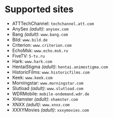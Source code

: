 Supported sites
===============

 * ATTTechChannel: `techchannel.att.com`
 * AnySex _(adult)_: `anysex.com`
 * Bang _(adult)_: `www.bang.com`
 * Bild: `www.bild.de`
 * Criterion: `www.criterion.com`
 * EchoMsk: `www.echo.msk.ru`
 * FiveTV: `5-tv.ru`
 * Hark: `www.hark.com`
 * HentaiStigma _(adult)_: `hentai.animestigma.com`
 * HistoricFilms: `www.historicfilms.com`
 * Keek: `www.keek.com`
 * Morningstar: `www.morningstar.com`
 * Slutload _(adult)_: `www.slutload.com`
 * WDRMobile: `mobile-ondemand.wdr.de`
 * XHamster _(adult)_: `xhamster.com`
 * XNXX _(adult)_: `www.xnxx.com`
 * XXXYMovies _(adult)_: `xxxymovies.com`